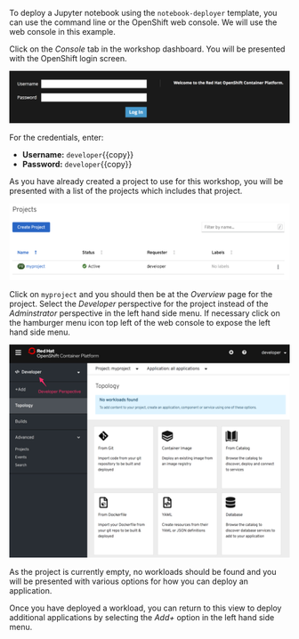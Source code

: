 To deploy a Jupyter notebook using the `notebook-deployer` template, you can use the command line or the OpenShift web console. We will use the web console in this example.

Click on the _Console_ tab in the workshop dashboard. You will be presented with the OpenShift login screen.

![Web Console Login](../../assets/datascience/jupyter-notebooks-42/03-web-console-login.png)

For the credentials, enter:

* **Username:** ``developer``{{copy}}
* **Password:** ``developer``{{copy}}

As you have already created a project to use for this workshop, you will be presented with a list of the projects which includes that project.

![List of Projects](../../assets/datascience/jupyter-notebooks-42/03-list-of-projects.png)

Click on ``myproject`` and you should then be at the _Overview_ page for
the project. Select the _Developer_ perspective for the project instead of the _Adminstrator_ perspective in the left hand side menu. If necessary click on the hamburger menu icon top left of the web console to expose the left hand side menu.

![Add to Project](../../assets/datascience/jupyter-notebooks-42/03-add-to-project.png)

As the project is currently empty, no workloads should be found and you will be presented with various options for how you can deploy an application.

Once you have deployed a workload, you can return to this view to deploy additional applications by selecting the _Add+_ option in the left hand side menu.
